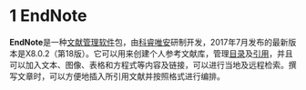 # 1 EndNote
**EndNote**是一种[文献管理软件](https://zh.wikipedia.org/wiki/%E6%96%87%E7%8C%AE%E7%AE%A1%E7%90%86%E8%BD%AF%E4%BB%B6 "文献管理软件")包，由[科睿唯安](https://zh.wikipedia.org/wiki/%E7%A7%91%E7%9D%BF%E5%94%AF%E5%AE%89 "科睿唯安")研制开发，2017年7月发布的最新版本是X8.0.2（第18版）。它可以用来创建个人参考文献库，管理[目录](https://zh.wikipedia.org/wiki/%E7%9B%AE%E5%BD%95%E5%AD%A6 "目录学")及[引用](https://zh.wikipedia.org/wiki/%E5%BC%95%E7%94%A8 "引用")，并且可以加入文本、图像、表格和方程式等内容及链接，可以进行当地及远程检索。撰写文章时，可以方便地插入所引用文献并按照格式进行编排。